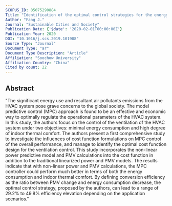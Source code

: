 ```yaml
---
SCOPUS_ID: 85075290884
Title: "Identification of the optimal control strategies for the energy-efficient ventilation under the model predictive control"
Author: "Fang J."
Journal: "Sustainable Cities and Society"
Publication Date: {'$date': '2020-02-01T00:00:00Z'}
Publication Year: 2020
DOI: "10.1016/j.scs.2019.101908"
Source Type: "Journal"
Document Type: "ar"
Document Type Description: "Article"
Affiliation: "Soochow University"
Affiliation Country: "China"
Cited by count: 22
---
```


## Abstract
"The significant energy use and resultant air pollutants emissions from the HVAC system pose grave concerns to the global society. The model predictive control (MPC) approach is found to be an effective and economic way to optimally regulate the operational parameters of the HVAC system. In this study, the authors focus on the control of the ventilation of the HVAC system under two objectives: minimal energy consumption and high degree of indoor thermal comfort. The authors present a first comprehensive study to investigate the influences of cost function formulations on MPC control of the overall performance, and manage to identify the optimal cost function design for the ventilation control. This study incorporates the non-linear power predictive model and PMV calculations into the cost function in addition to the traditional linearized power and PMV models. The results indicate that with non-linear power and PMV calculations, the MPC controller could perform much better in terms of both the energy consumption and indoor thermal comfort. By defining conversion efficiency as the ratio between PMV change and energy consumption decrease, the optimal control strategy, proposed by the authors, can lead to a range of 29.2% to 49.8% efficiency elevation depending on the application scenarios."
